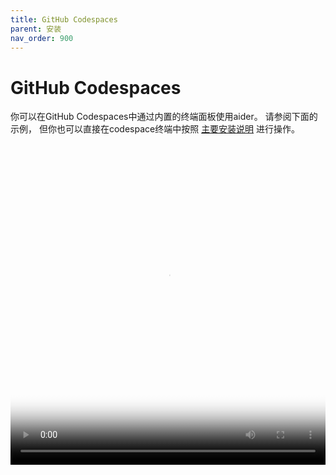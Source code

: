 ```yaml
---
title: GitHub Codespaces
parent: 安装
nav_order: 900
---
```


# GitHub Codespaces

你可以在GitHub Codespaces中通过内置的终端面板使用aider。
请参阅下面的示例，
但你也可以直接在codespace终端中按照
[主要安装说明](/docs/install.html)
进行操作。


<div class="video-container">
  <video controls poster="/assets/codespaces.jpg">
    <source src="/assets/codespaces.mp4" type="video/mp4">
    <a href="/assets/codespaces.mp4">在GitHub Codespaces中安装aider</a>
  </video>
</div>

<style>
.video-container {
  position: relative;
  padding-bottom: 101.89%; /* 1080 / 1060 = 1.0189 */
  height: 0;
  overflow: hidden;
}

.video-container video {
  position: absolute;
  top: 0;
  left: 0;
  width: 100%;
  height: 100%;
}
</style>


